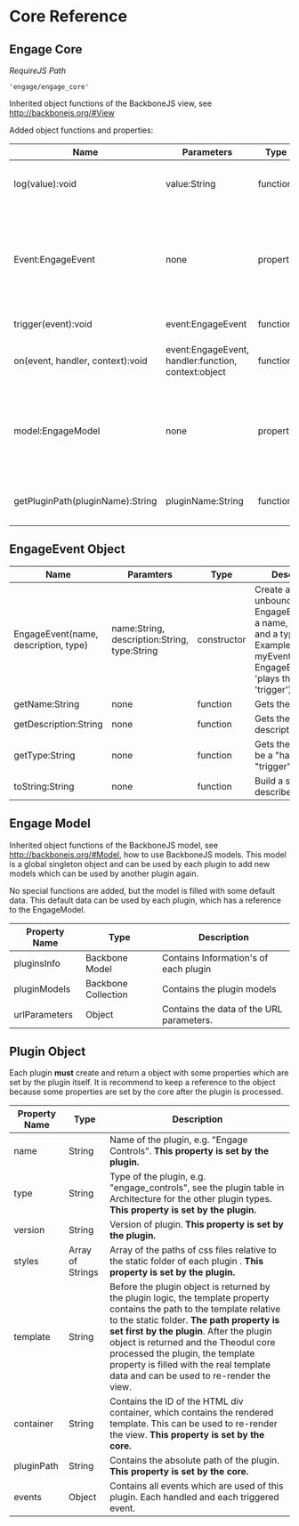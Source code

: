 # Core Reference

## Engage Core
*RequireJS Path*

    'engage/engage_core'

Inherited object functions of the BackboneJS view, see http://backbonejs.org/#View

Added object functions and properties:

|Name|Parameters|Type|Description|
|----|----------|----|-----------|
|log(value):void	|value:String	|function	|function to log via the core cross browser|
|Event:EngageEvent|none	|property	|Returns the EngageEvent object prototype, the see EngageEvent Object for more information|
|trigger(event):void	|event:EngageEvent	|function	|triggers an EngageEvent|
|on(event, handler, context):void	|event:EngageEvent, handler:function, context:object|function	|install an event handler on a EngageEvent|
|model:EngageModel	|none	|property	|Returns the singleton engage model for this session, see EngageModel for more information's|
|getPluginPath(pluginName):String	|pluginName:String	|function	|Returns the absolute path of a plugin by name.|

## EngageEvent Object

|Name|Paramters|Type|Description|
|----|---------|----|-----------|
|EngageEvent(name, description, type)	|name:String, description:String, type:String | constructor	|Create a new unbound EngageEvent, with a name, description and a type. For Example: var myEvent = new EngageEvent('play', 'plays the video', 'trigger')|
|getName:String	|none	|function	|Gets the name|
|getDescription:String	|none	|function	|Gets the description|
|getType:String	|none	|function	|Gets the Type, can be a "handler", "trigger" or "both"|
|toString:String	|none	|function	|Build a string that describes the event|

## Engage Model

Inherited object functions of the BackboneJS model, see http://backbonejs.org/#Model, how to use BackboneJS models. This model is a global singleton object and can be used by each plugin to add new models which can be used by another plugin again.

No special functions are added, but the model is filled with some default data. This default data can be used by each plugin, which has a reference to the EngageModel.


|Property Name|Type|Description|
|-------------|----|-----------|
|pluginsInfo	|Backbone Model	|Contains Information's of each plugin|
|pluginModels	|Backbone Collection	|Contains the plugin models|
|urlParameters	|Object	|Contains the data of the URL parameters.|
 
## Plugin Object

Each plugin **must** create and return a object with some properties which are set by the plugin itself. It is recommend to keep a reference to the object because some properties are set by the core after the plugin is processed.

|Property Name|Type|Description|
|-------------|----|-----------|
|name	|String	|Name of the plugin, e.g. "Engage Controls". **This property is set by the plugin.**|
|type	|String |Type of the plugin, e.g. "engage_controls", see the plugin table in Architecture for the other plugin types. **This property is set by the plugin.**|
|version	|String	|Version of plugin. **This property is set by the plugin.**|
|styles	|Array of Strings	|Array of the paths of css files relative to the static folder of each plugin . **This property is set by the plugin.**|
|template	|String	|Before the plugin object is returned by the plugin logic, the template property contains the path to the template relative to the static folder. **The path property is set first by the plugin**. After the plugin object is returned and the Theodul core processed the plugin, the template property is filled with the real template data and can be used to re-render the view.|
|container	|String	|Contains the ID of the HTML div container, which contains the rendered template. This can be used to re-render the view. **This property is set by the core.**|
|pluginPath	|String	|Contains the absolute path of the plugin.  **This property is set by the core.**|
|events	|Object	|Contains all events which are used of this plugin. Each handled and each triggered event.|

